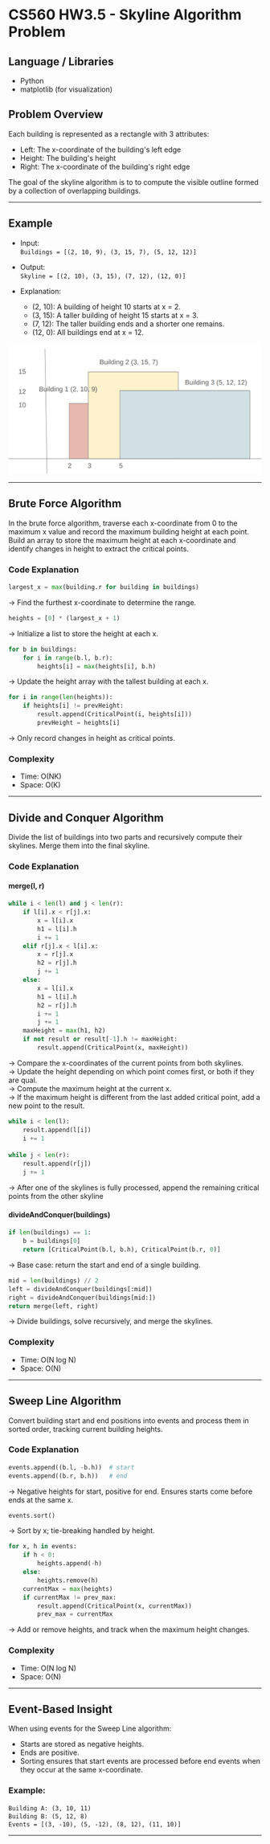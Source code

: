 # CS560 HW3.5 - Skyline Algorithm Problem

## Language / Libraries
- Python
- matplotlib (for visualization)

## Problem Overview
Each building is represented as a rectangle with 3 attributes:
- Left: The x-coordinate of the building's left edge
- Height: The building's height
- Right: The x-coordinate of the building's right edge

The goal of the skyline algorithm is to to compute the visible outline formed by a collection of overlapping buildings.

---

## Example
- Input:  
  `Buildings = [(2, 10, 9), (3, 15, 7), (5, 12, 12)]`

- Output:  
  `Skyline = [(2, 10), (3, 15), (7, 12), (12, 0)]`

- Explanation:
  - (2, 10): A building of height 10 starts at x = 2.
  - (3, 15): A taller building of height 15 starts at x = 3.
  - (7, 12): The taller building ends and a shorter one remains.
  - (12, 0): All buildings end at x = 12.

![Skyline Visualization](skyline.png)

---

## Brute Force Algorithm

In the brute force algorithm, traverse each x-coordinate from 0 to the maximum x value and record the maximum building height at each point.  
Build an array to store the maximum height at each x-coordinate and identify changes in height to extract the critical points.

### Code Explanation
```python
largest_x = max(building.r for building in buildings)
```
→ Find the furthest x-coordinate to determine the range.

```python
heights = [0] * (largest_x + 1)
```
→ Initialize a list to store the height at each x.

```python
for b in buildings:
    for i in range(b.l, b.r):
        heights[i] = max(heights[i], b.h)
```
→ Update the height array with the tallest building at each x.

```python
for i in range(len(heights)):
    if heights[i] != prevHeight:
        result.append(CriticalPoint(i, heights[i]))
        prevHeight = heights[i]
```
→ Only record changes in height as critical points.

### Complexity
- Time: O(NK)
- Space: O(K)

---

## Divide and Conquer Algorithm

Divide the list of buildings into two parts and recursively compute their skylines. Merge them into the final skyline.

### Code Explanation

#### merge(l, r)
```python
while i < len(l) and j < len(r):
    if l[i].x < r[j].x:
        x = l[i].x
        h1 = l[i].h
        i += 1
    elif r[j].x < l[i].x:
        x = r[j].x
        h2 = r[j].h
        j += 1
    else:
        x = l[i].x
        h1 = l[i].h
        h2 = r[j].h
        i += 1
        j += 1
    maxHeight = max(h1, h2)
    if not result or result[-1].h != maxHeight:
        result.append(CriticalPoint(x, maxHeight))
```
→ Compare the x-coordinates of the current points from both skylines. <br>
→ Update the height depending on which point comes first, or both if they are qual. <br>
→ Compute the maximum height at the current x. <br>
→ If the maximum height is different from the last added critical point, add a new point to the result. <br>



```python
while i < len(l):
    result.append(l[i])
    i += 1

while j < len(r):
    result.append(r[j])
    j += 1
```
→ After one of the skylines is fully processed, append the remaining critical points from the other skyline



#### divideAndConquer(buildings)
```python
if len(buildings) == 1:
    b = buildings[0]
    return [CriticalPoint(b.l, b.h), CriticalPoint(b.r, 0)]
```
→ Base case: return the start and end of a single building.

```python
mid = len(buildings) // 2
left = divideAndConquer(buildings[:mid])
right = divideAndConquer(buildings[mid:])
return merge(left, right)
```
→ Divide buildings, solve recursively, and merge the skylines.

### Complexity
- Time: O(N log N)
- Space: O(N)

---

## Sweep Line Algorithm

Convert building start and end positions into events and process them in sorted order, tracking current building heights.

### Code Explanation
```python
events.append((b.l, -b.h))  # start
events.append((b.r, b.h))   # end
```
→ Negative heights for start, positive for end. Ensures starts come before ends at the same x.

```python
events.sort()
```
→ Sort by x; tie-breaking handled by height.

```python
for x, h in events:
    if h < 0:
        heights.append(-h)
    else:
        heights.remove(h)
    currentMax = max(heights)
    if currentMax != prev_max:
        result.append(CriticalPoint(x, currentMax))
        prev_max = currentMax
```
→ Add or remove heights, and track when the maximum height changes.

### Complexity
- Time: O(N log N)
- Space: O(N)

---

## Event-Based Insight

When using events for the Sweep Line algorithm:
- Starts are stored as negative heights.
- Ends are positive.
- Sorting ensures that start events are processed before end events when they occur at the same x-coordinate.

### Example:
```
Building A: (3, 10, 11)
Building B: (5, 12, 8)
Events = [(3, -10), (5, -12), (8, 12), (11, 10)]
```

---
